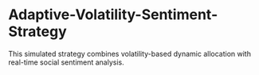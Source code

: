 # Adaptive-Volatility-Sentiment-Strategy
This simulated strategy combines volatility-based dynamic allocation with real-time social sentiment analysis. 
